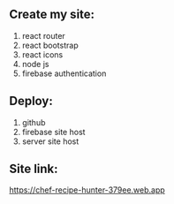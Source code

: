 ## Create my site:
1. react router 
2. react bootstrap
3. react icons
4. node js
5. firebase authentication

## Deploy:
1. github
2. firebase site host
3. server site host

## Site link:
https://chef-recipe-hunter-379ee.web.app
